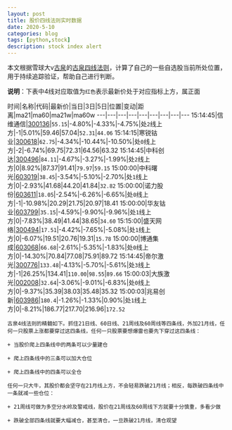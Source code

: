 ```yaml
---
layout: post
title: 股价四线法则实时数据
date: 2020-5-10
categories: blog
tags: [python,stock]
description: stock index alert
---
```



本文根据雪球大v[古泉](https://xueqiu.com/u/7148646888)的[古泉四线法则](https://xueqiu.com/7148646888/130498192)，计算了自己的一些自选股当前所处位置，用于持续追踪验证，帮助自己进行判断。

**说明**：下表中4线对应取值为`红色`表示最新价处于对应指标上方，属正面

时间|名称|代码|最新价|当日|3日|5日|位置|变动|距离|ma21|ma60|ma21w|ma60w
---|---|---|---|---|---|---|---|---
15:14:45|信维通信|[300136](https://xueqiu.com/S/SZ300136)|`55.15`|-4.80%|-4.33%|-4.75%|处`2`线上方|-1|5.01%|59.46|57.04|`52.31`|`44.06`
15:14:15|寒锐钴业|[300618](https://xueqiu.com/S/SZ300618)|`62.75`|-4.34%|-10.44%|-10.50%|处`0`线上方|-2|-6.74%|69.75|72.31|64.56|63.32
15:14:45|中科创达|[300496](https://xueqiu.com/S/SZ300496)|`84.11`|-4.67%|-3.27%|-1.99%|处`2`线上方|0|8.92%|87.37|91.41|`79.97`|`59.15`
15:00:00|中科曙光|[603019](https://xueqiu.com/S/SH603019)|`38.45`|-3.54%|-5.10%|-2.70%|处`1`线上方|0|-2.93%|41.68|44.20|41.84|`32.82`
15:00:00|诺力股份|[603611](https://xueqiu.com/S/SH603611)|`18.05`|-2.54%|-6.26%|-6.65%|处`0`线上方|-1|-10.98%|20.29|21.75|20.97|18.41
15:00:00|华友钴业|[603799](https://xueqiu.com/S/SH603799)|`35.15`|-4.59%|-9.90%|-9.96%|处`1`线上方|0|-7.83%|38.49|41.44|38.65|`34.60`
15:15:00|盛天网络|[300494](https://xueqiu.com/S/SZ300494)|`17.51`|-4.42%|-7.65%|-5.08%|处`1`线上方|0|-6.07%|19.51|20.76|19.31|`15.78`
15:00:00|博通集成|[603068](https://xueqiu.com/S/SH603068)|`66.68`|-2.61%|-5.35%|-1.83%|处`0`线上方|0|-14.30%|70.84|77.08|75.91|89.72
15:14:45|帝尔激光|[300776](https://xueqiu.com/S/SZ300776)|`133.48`|-4.13%|-5.70%|-5.61%|处`3`线上方|-1|26.25%|134.41|`110.00`|`98.55`|`89.66`
15:00:03|大族激光|[002008](https://xueqiu.com/S/SZ002008)|`32.64`|-3.06%|-9.01%|-6.83%|处`0`线上方|0|-9.37%|35.39|38.03|35.48|35.32
15:00:03|兆易创新|[603986](https://xueqiu.com/S/SH603986)|`180.4`|-1.26%|-1.33%|0.90%|处`1`线上方|0|-8.21%|186.77|217.70|216.96|`172.52`

```
古泉4线法则的精髓如下。抓住21日线、60日线、21周线及60周线等四条线，外加21月线，任何一只股票上涨都要穿过这四条线，任何一只股票要想爆雷也要先下穿过这四条线：

+ 当股价爬上四条线中的两条可以少量建仓

+ 爬上四条线中的三条可以加大仓位

+ 爬上四条线中的四条可以全仓

任何一只大牛，其股价都会坚守在21月线上方，不会轻易跌破21月线；相反，每跌破四条线中一条就减一些仓位：

+ 21周线可做为多空分水岭及警戒线，股价在21周线及60周线下方就要十分慎重，多看少做

+ 跌破全部四条线就要大幅减仓，甚至清仓，一旦跌破21月线，清仓观望
```